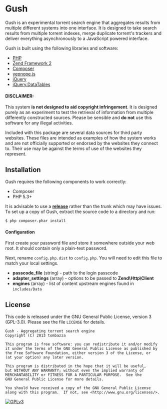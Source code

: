 Gush
====
Gush is an experimental torrent search engine that aggregates results from multiple different systems into one interface. It is designed to take search results from multiple torrent indexes, merge duplicate torrent's trackers and deliver everything asynchronously to a JavaScript powered interface.

Gush is built using the following libraries and software:

* [PHP](http://www.php.net)
* [Zend Framework 2](http://framework.zend.com)
* [Composer](http://getcomposer.org/)
* [yepnope.js](http://yepnopejs.com/)
* [jQuery](http://www.jquery.com)
* [jQuery.DataTables](http://www.datatables.net/)

#### DISCLAIMER:
This system **is not designed to aid copyright infringement**. It is designed purely as an experiment to test the retrieval of information from multiple differently constructed sources. Please be sensible and **do not** use this software for any illegal activities.

Included with this package are several data sources for third party websites. These files are intended as examples of how the system works and are not officially supported or endorsed by the websites they connect to. Their use may be against the terms of use of the websites they represent.

## Installation

Gush requires the following components to work correctly:

* Composer
* PHP 5.3+

It is advisable to use a **[release](https://github.com/tombazza/gush/releases)** rather than the trunk which may have issues. To set up a copy of Gush, extract the source code to a directory and run:

`$ php composer.phar install`

#### Configuration

First create your password file and store it somewhere outside your web root. It should contain only a plain-text password.

Next, rename `config.php.dist` to `config.php`. You will need to edit this file to match your local settings.

* **passcode_file** (string) - path to the login passcode
* **adapter_settings** (array) - options to be passed to **Zend\Http\Client**
* **engines** (array) - list of content upstream engines found in `includes/Data`

## License
This code is released under the GNU General Public License, version 3 (GPL-3.0). Please see the file `LICENSE` for details.

    Gush - Aggregating torrent search engine
    Copyright (C) 2013 tombazza

    This program is free software: you can redistribute it and/or modify
    it under the terms of the GNU General Public License as published by
    the Free Software Foundation, either version 3 of the License, or
    (at your option) any later version.

    This program is distributed in the hope that it will be useful,
    but WITHOUT ANY WARRANTY; without even the implied warranty of
    MERCHANTABILITY or FITNESS FOR A PARTICULAR PURPOSE.  See the
    GNU General Public License for more details.

    You should have received a copy of the GNU General Public License
    along with this program.  If not, see <http://www.gnu.org/licenses/>.

[![GPLv3](http://www.gnu.org/graphics/gplv3-88x31.png "GPLv3")](http://www.gnu.org/licenses/gpl-3.0-standalone.html)
